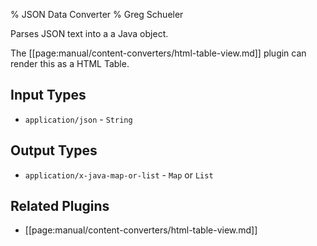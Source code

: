 % JSON Data Converter
% Greg Schueler

Parses JSON text into a a Java object.

The [[page:manual/content-converters/html-table-view.md]] plugin can render 
this as a HTML Table.

## Input Types

* `application/json` - `String`

## Output Types

* `application/x-java-map-or-list` - `Map` or `List`

## Related Plugins

* [[page:manual/content-converters/html-table-view.md]]
